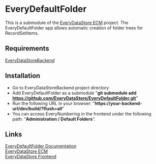 # EveryDefaultFolder #

This is a submodule of the [EveryDataStore ECM](https://everydatastore.org) project. 
The EveryDefaultFolder app allows automatic creation of folder trees for RecordSetItems.

## Requirements ##
[EveryDataStoreBackend](https://github.com/EveryDataStore/EveryDataStoreBackend)<br/>

## Installation ##
- Go to EveryDataStoreBackend project directory
- Add EveryDefaultFolder as a submodule "**git submodule add https://github.com/EveryDataStore/EveryDefaultFolder.git**"
- Run the following URL in your browser: "**https://your-backend-url/dev/build/?flush=all**"
- You can access EveryNumbering in the frontend under the following path: “**Administration / Default Folders**”.


## Links ##
[EveryDefaultFolder Documentation](https://everydatastore.org/en/apps/everydefaultfolder)<br/> 
[EveryDataStore ECM](https://github.com/EveryDataStore/EveryDataStoreECM)<br/> 
[EveryDataStore Frontend](https://github.com/EveryDataStore/EveryDataStoreFrontend)<br/>



